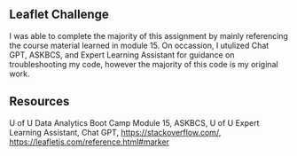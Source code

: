 ## Leaflet Challenge

I was able to complete the majority of this assignment by mainly referencing the course material learned in module 15. On occassion, I utulized Chat GPT, ASKBCS, and Expert Learning Assistant for guidance on troubleshooting my code, however the majority of this code is my original work.

## Resources
U of U Data Analytics Boot Camp Module 15, ASKBCS, U of U Expert Learning Assistant, Chat GPT, https://stackoverflow.com/, https://leafletjs.com/reference.html#marker
